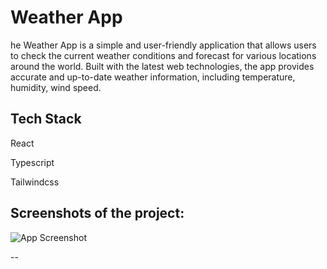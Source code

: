 Weather App
========================================================================================================================================
he Weather App is a simple and user-friendly application that allows users to check the current weather conditions and forecast for various locations around the world. Built with the latest web technologies, the app provides accurate and up-to-date weather information, including temperature, humidity, wind speed.
## Tech Stack



React

Typescript

Tailwindcss






## Screenshots of the project:

![App Screenshot](https://i.imgur.com/NntbrjB.png)

--







